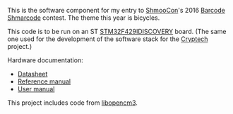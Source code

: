 This is the software component for my entry to [ShmooCon][con]'s 2016 [Barcode Shmarcode][rules] contest.
The theme this year is bicycles.

This code is to be run on an ST [STM32F429IDISCOVERY][board] board.
(The same one used for the development of the software stack for the [Cryptech][cryptech] project.)

Hardware documentation:
 - [Datasheet][st-024030r7]
 - [Reference manual][st-018909r11]
 - [User manual][st-025175r1]
 
This project includes code from [libopencm3][ocm3].

[con]: https://shmoocon.org/
[rules]: https://shmoocon.org/barcode-shmarcode/
[board]: http://www.st.com/web/catalog/tools/FM116/SC959/SS1532/PF259090
[cryptech]: https://trac.cryptech.is/
[st-024030r7]: http://www.st.com/web/en/resource/technical/document/datasheet/DM00071990.pdf
[st-018909r11]: http://www.st.com/web/en/resource/technical/document/reference_manual/DM00031020.pdf
[st-025175r1]: http://www.st.com/st-web-ui/static/active/en/resource/technical/document/user_manual/DM00093903.pdf
[ocm3]: https://github.com/libopencm3
